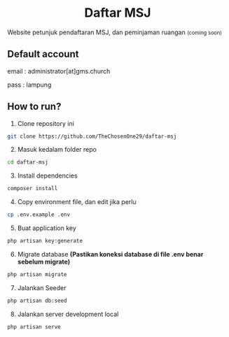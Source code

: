 <h1 align="center"> Daftar MSJ</h1>
<p>
Website petunjuk pendaftaran MSJ, dan peminjaman ruangan
<small>
(coming soon)
</small>
</p>

## Default account
email	: administrator[at]gms.church

pass	: lampung
## How to run?

1. Clone repository ini

```bash
git clone https://github.com/TheChosenOne29/daftar-msj
```

2. Masuk kedalam folder repo
```bash
cd daftar-msj
```

3. Install dependencies

```bash
composer install
```

4. Copy environment file, dan edit jika perlu

```bash
cp .env.example .env
```

5. Buat application key

```bash
php artisan key:generate
```

6. Migrate database <b>(Pastikan koneksi database di file .env benar sebelum migrate)</b>
```bash
php artisan migrate
```
7. Jalankan Seeder
```bash
php artisan db:seed
```
8. Jalankan server development local
```bash
php artisan serve
```
